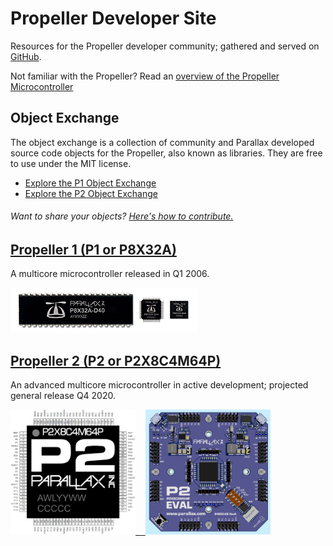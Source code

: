 # Propeller Developer Site
Resources for the Propeller developer community; gathered and served on [GitHub](https://github.com/parallaxinc/propeller/).

Not familiar with the Propeller?  Read an [overview of the Propeller Microcontroller](https://www.parallax.com/microcontrollers/propeller)

## Object Exchange
The object exchange is a collection of community and Parallax developed source code objects for the Propeller, also known as libraries.  They are free to use under the MIT license.  
  * [Explore the P1 Object Exchange](https://github.com/parallaxinc/propeller/tree/master/libraries/community/p1)
  * [Explore the P2 Object Exchange](https://github.com/parallaxinc/propeller/tree/master/libraries/community/p2)

###### Want to share your objects?  [Here's how to contribute.](https://github.com/parallaxinc/propeller/wiki/Contributing)

## [Propeller&nbsp;1 (P1&nbsp;or&nbsp;P8X32A)](p1.md)
A multicore microcontroller released in Q1 2006.

[<img src="assets/Propeller1Chips.png" alt="P1 Chips">](p1.md)


## [Propeller&nbsp;2 (P2&nbsp;or&nbsp;P2X8C4M64P)](p2.md)
An advanced multicore microcontroller in active development; projected general release Q4 2020.

[<img src="assets/p2_pinout_large.jpg" alt="P2 Pinout; click to enlarge" height="200" width="200">&nbsp;&nbsp;&nbsp;&nbsp;<img src="assets/p2-es_rev_a.jpg" alt="P2 ES Eval Board; click to enlarge" height="200" width="200">](p2.md)

